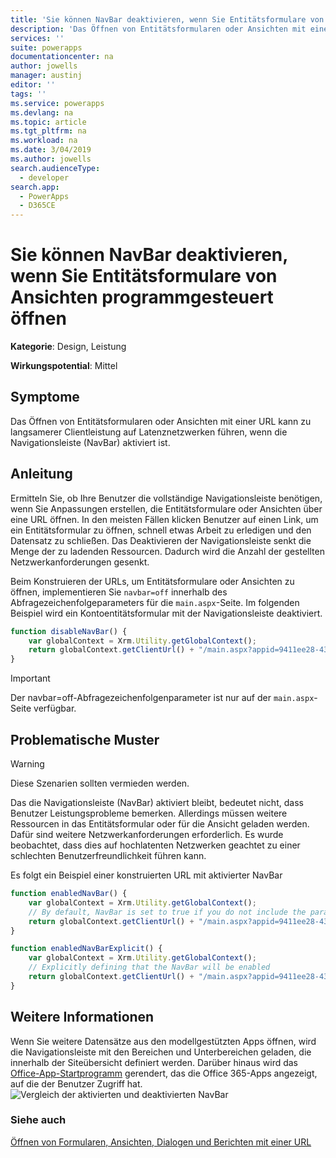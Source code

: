 ```yaml
---
title: 'Sie können NavBar deaktivieren, wenn Sie Entitätsformulare von Ansichten programmgesteuert öffnen | MicrosoftDocs'
description: 'Das Öffnen von Entitätsformularen oder Ansichten mit einer URL kann zu langsamerer Clientleistung auf Latenznetzwerken führen, wenn die Navigationsleiste (NavBar) aktiviert ist.'
services: ''
suite: powerapps
documentationcenter: na
author: jowells
manager: austinj
editor: ''
tags: ''
ms.service: powerapps
ms.devlang: na
ms.topic: article
ms.tgt_pltfrm: na
ms.workload: na
ms.date: 3/04/2019
ms.author: jowells
search.audienceType:
  - developer
search.app:
  - PowerApps
  - D365CE
---
```

# <a name="consider-disabling-navbar-when-programmatically-opening-entity-forms-or-views"></a>Sie können NavBar deaktivieren, wenn Sie Entitätsformulare von Ansichten programmgesteuert öffnen

**Kategorie**: Design, Leistung

**Wirkungspotential**: Mittel

<a name='symptoms'></a>

## <a name="symptoms"></a>Symptome

Das Öffnen von Entitätsformularen oder Ansichten mit einer URL kann zu langsamerer Clientleistung auf Latenznetzwerken führen, wenn die Navigationsleiste (NavBar) aktiviert ist.

<a name='guidance'></a>

## <a name="guidance"></a>Anleitung

Ermitteln Sie, ob Ihre Benutzer die vollständige Navigationsleiste benötigen, wenn Sie Anpassungen erstellen, die Entitätsformulare oder Ansichten über eine URL öffnen. In den meisten Fällen klicken Benutzer auf einen Link, um ein Entitätsformular zu öffnen, schnell etwas Arbeit zu erledigen und den Datensatz zu schließen.  Das Deaktivieren der Navigationsleiste senkt die Menge der zu ladenden Ressourcen. Dadurch wird die Anzahl der gestellten Netzwerkanforderungen gesenkt.  

Beim Konstruieren der URLs, um Entitätsformulare oder Ansichten zu öffnen, implementieren Sie `navbar=off` innerhalb des Abfragezeichenfolgeparameters für die `main.aspx`-Seite. Im folgenden Beispiel wird ein Kontoentitätsformular mit der Navigationsleiste deaktiviert.

```JavaScript
function disableNavBar() {
    var globalContext = Xrm.Utility.getGlobalContext();
    return globalContext.getClientUrl() + "/main.aspx?appid=9411ee28-4310-e811-a839-000d3a33a7cb&etc=1&id={00000000-0000-0000-00AA-000010001004}&pagetype=entityrecord&navbar=off";
}
```

> [!IMPORTANT]
> Der navbar=off-Abfragezeichenfolgenparameter ist nur auf der `main.aspx`-Seite verfügbar. 

<a name='problem'></a>

## <a name="problematic-patterns"></a>Problematische Muster

> [!WARNING] 
> Diese Szenarien sollten vermieden werden. 

Das die Navigationsleiste (NavBar) aktiviert bleibt, bedeutet nicht, dass Benutzer Leistungsprobleme bemerken. Allerdings müssen weitere Ressourcen in das Entitätsformular oder für die Ansicht geladen werden. Dafür sind weitere Netzwerkanforderungen erforderlich.  Es wurde beobachtet, dass dies auf hochlatenten Netzwerken geachtet zu einer schlechten Benutzerfreundlichkeit führen kann.

Es folgt ein Beispiel einer konstruierten URL mit aktivierter NavBar

```JavaScript
function enabledNavBar() {
    var globalContext = Xrm.Utility.getGlobalContext();
    // By default, NavBar is set to true if you do not include the parameter in the query string:
    return globalContext.getClientUrl() + "/main.aspx?appid=9411ee28-4310-e811-a839-000d3a33a7cb&etc=1&id={00000000-0000-0000-00AA-000010001004}&pagetype=entityrecord";
}

function enabledNavBarExplicit() {
    var globalContext = Xrm.Utility.getGlobalContext();
    // Explicitly defining that the NavBar will be enabled
    return globalContext.getClientUrl() + "/main.aspx?appid=9411ee28-4310-e811-a839-000d3a33a7cb&etc=1&id={00000000-0000-0000-00AA-000010001004}&pagetype=entityrecord&navbar=on";
}
```

<a name='additional'></a>

## <a name="additional-information"></a>Weitere Informationen

Wenn Sie weitere Datensätze aus den modellgestützten Apps öffnen, wird die Navigationsleiste mit den Bereichen und Unterbereichen geladen, die innerhalb der Siteübersicht definiert werden.  Darüber hinaus wird das [Office-App-Startprogramm](https://support.office.com/article/Meet-the-Office-365-app-launcher-79f12104-6fed-442f-96a0-eb089a3f476a) gerendert, das die Office 365-Apps angezeigt, auf die der Benutzer Zugriff hat.<br/>
![Vergleich der aktivierten und deaktivierten NavBar](../media/navbar_comparison_enabled_disabled.png)

<a name='seealso'></a>

### <a name="see-also"></a>Siehe auch

[Öffnen von Formularen, Ansichten, Dialogen und Berichten mit einer URL](../../open-forms-views-dialogs-reports-url.md)
